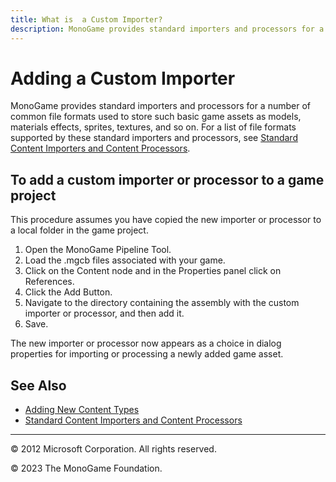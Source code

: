 ```yaml
---
title: What is  a Custom Importer?
description: MonoGame provides standard importers and processors for a number of common file formats used to store such basic game assets as models, materials effects, sprites, textures, and so on. For a list of file formats supported by these standard importers and processors.
---
```


# Adding a Custom Importer

MonoGame provides standard importers and processors for a number of common file formats used to store such basic game assets as models, materials effects, sprites, textures, and so on. For a list of file formats supported by these standard importers and processors, see [Standard Content Importers and Content Processors](CP_StdImpsProcs.md).

## To add a custom importer or processor to a game project

This procedure assumes you have copied the new importer or processor to a local folder in the game project.

1. Open the MonoGame Pipeline Tool.
2. Load the .mgcb files associated with your game.
3. Click on the Content node and in the Properties panel click on References.
4. Click the Add Button.
5. Navigate to the directory containing the assembly with the custom importer or processor, and then add it.
6. Save.

The new importer or processor now appears as a choice in dialog properties for importing or processing a newly added game asset.

## See Also

- [Adding New Content Types](CP_Content_Advanced.md)  
- [Standard Content Importers and Content Processors](CP_StdImpsProcs.md)  

---

© 2012 Microsoft Corporation. All rights reserved.

© 2023 The MonoGame Foundation.
